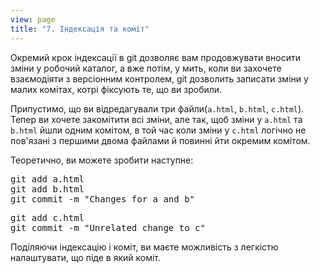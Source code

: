```yaml
---
view: page
title: "7. Індексація та коміт"
---
```


<p>Окремий крок індексації в git дозволяє вам продовжувати вносити зміни у робочий каталог, а вже потім, у мить, коли ви захочете взаємодіяти з версіонним контролем, git дозволить записати зміни у малих комітах, котрі фіксують те, що ви зробили.</p>

<p>Припустимо, що ви відредагували три файли(<code>a.html</code>, <code>b.html</code>, <code>c.html</code>). Тепер ви хочете закомітити всі зміни, але так, щоб зміни у <code>a.html</code> та <code>b.html</code> йшли одним комітом, в той час коли зміни у <code>c.html</code> логічно не пов'язані з першими двома файлами й повинні йти окремим комітом.</p>

<p>Теоретично, ви можете зробити наступне:</p>

<pre class="instructions">git add a.html
git add b.html
git commit -m "Changes for a and b"</pre>

<pre class="instructions">git add c.html
git commit -m "Unrelated change to c"</pre>

<p>Поділяючи індексацію і коміт, ви маєте можливість з легкістю налаштувати, що піде в який коміт.</p>
